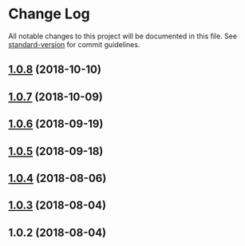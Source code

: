 # Change Log

All notable changes to this project will be documented in this file. See [standard-version](https://github.com/conventional-changelog/standard-version) for commit guidelines.

<a name="1.0.8"></a>
## [1.0.8](https://github.com/Evolvus/e-authentication/compare/v1.0.7...v1.0.8) (2018-10-10)



<a name="1.0.7"></a>
## [1.0.7](https://github.com/Evolvus/e-authentication/compare/v1.0.6...v1.0.7) (2018-10-09)



<a name="1.0.6"></a>
## [1.0.6](https://github.com/Evolvus/e-authentication/compare/v1.0.5...v1.0.6) (2018-09-19)



<a name="1.0.5"></a>
## [1.0.5](https://github.com/Evolvus/e-authentication/compare/v1.0.4...v1.0.5) (2018-09-18)



<a name="1.0.4"></a>
## [1.0.4](https://github.com/Evolvus/e-authentication/compare/v1.0.3...v1.0.4) (2018-08-06)



<a name="1.0.3"></a>
## [1.0.3](https://github.com/Evolvus/e-authentication/compare/v1.0.2...v1.0.3) (2018-08-04)



<a name="1.0.2"></a>
## 1.0.2 (2018-08-04)
